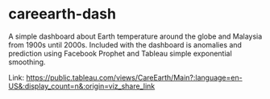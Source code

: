 # careearth-dash

A simple dashboard about Earth temperature around the globe and Malaysia from 1900s until 2000s. Included with the dashboard is anomalies and prediction using Facebook Prophet and Tableau simple exponential smoothing.

Link: https://public.tableau.com/views/CareEarth/Main?:language=en-US&:display_count=n&:origin=viz_share_link
